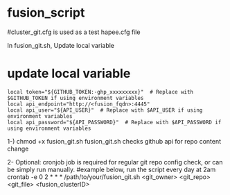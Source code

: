 # fusion_script

#cluster_git.cfg is used as a test hapee.cfg file

In fusion_git.sh, Update local variable
 # update local variable 
    local token="${GITHUB_TOKEN:-ghp_xxxxxxxxx}"  # Replace with $GITHUB_TOKEN if using environment variables
    local api_endpoint="http://<fusion_fqdn>:4445"
    local api_user="${API_USER}"  # Replace with $API_USER if using environment variables
    local api_password="${API_PASSWORD}"  # Replace with $API_PASSWORD if using environment variables

1-) chmod +x fusion_git.sh
    fusion_git.sh checks github api for repo content change

2- Optional: cronjob job is required for regular git repo config check, or can be simply run manually.
   #example below, run the script every day at 2am
   crontab -e
   0 2 * * * /path/to/your/fusion_git.sh <git_owner> <git_repo> <git_file> <fusion_clusterID>


